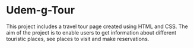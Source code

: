 # Udem-g-Tour
This project includes a travel tour page created using HTML and CSS. The aim of the project is to enable users to get information about different touristic places, see places to visit and make reservations.
